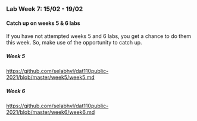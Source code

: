 ### Lab Week 7: 15/02 - 19/02

#### Catch up on weeks 5 & 6 labs

If you have not attempted weeks 5 and 6 labs, you get a chance to do them this week. So, make use of the opportunity to catch up.

##### Week 5 

https://github.com/selabhvl/dat110public-2021/blob/master/week5/week5.md


##### Week 6

https://github.com/selabhvl/dat110public-2021/blob/master/week6/week6.md